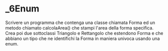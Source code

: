 # _6Enum
Scrivere un programma che contenga una classe chiamata Forma ed un metodo chiamato calcolaArea() che stampi l'area della forma specifica.
Crea poi due sottoclassi Triangolo e Rettangolo che estendono Forma e che abbiano un tipo che ne identifichi la Forma in maniera univoca usando una enum.
